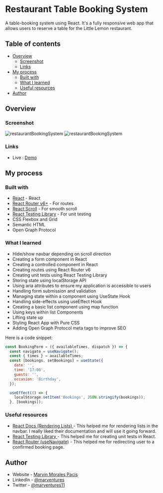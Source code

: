 # Restaurant Table Booking System

A table-booking system using React. It's a fully responsive web app that allows users to reserve a table for the Little Lemon restaurant. 

## Table of contents

- [Overview](#overview)
  - [Screenshot](#screenshot)
  - [Links](#links)
- [My process](#my-process)
  - [Built with](#built-with)
  - [What I learned](#what-i-learned)
  - [Useful resources](#useful-resources)
- [Author](#author)

## Overview

### Screenshot

![restaurantBookingSystem](https://user-images.githubusercontent.com/108392678/212535689-5cc6ef5c-b4d4-413f-9cf6-873a17562cc7.jpg)
![restaurantBookingSystem](https://user-images.githubusercontent.com/108392678/212537315-e0cd8592-a3f3-48b9-bae7-784107307581.jpg)


### Links

- Live : [Demo](https://little-lemon-booking-website.vercel.app/)

## My process

### Built with

- [React](https://beta.reactjs.org/) - React 
- [React Router v6+](https://reactrouter.com/en/main) - For routes
- [React Scroll](https://www.npmjs.com/package/react-scroll) - For smooth scroll
- [React Testing Library](https://testing-library.com/docs/react-testing-library/intro/) - For unit testing
- CSS Flexbox and Grid
- Semantic HTML
- Open Graph Protocol

### What I learned

- Hide/show navbar depending on scroll direction
- Creating a form component in React
- Creating a controlled component in React
- Creating routes using React Router v6
- Creating unit tests using React Testing Library
- Storing state using localStorage API
- Using aria attributes to ensure my application is accessible to users
- Handling form submission and validation
- Managing state within a component using UseState Hook
- Handling side-effects using useEffect Hook
- Creating a basic list component using map function
- Using keys within list Components
- Lifting state up
- Styling React App with Pure CSS
- Adding Open Graph Protocol meta tags to improve SEO

Here is a code snippet: 

```jsx
const BookingForm = ({ availableTimes, dispatch }) => {
  const navigate = useNavigate();
  const { times } = availableTimes;
  const [bookings, setBookings] = useState({
    date: '',
    time: '17:00',
    guests: '',
    occasion: 'Birthday',
  });

  useEffect(() => {
    localStorage.setItem('Bookings', JSON.stringify(bookings));
  }, [bookings]);
```

### Useful resources

- [React Docs (Rendering Lists) ](https://reactnative.dev/docs/stylesheet) - This helped me for rendering lists in the navbar. I really liked their documentation and will use it going forward.  
- [React Testing Library ](https://testing-library.com/docs/react-testing-library/intro/) - This helped me for creating unit tests in React.
- [React Router (useNavigate)](https://reactrouter.com/en/6.5.0/hooks/use-navigate) - This helped me for redirecting user to a confirmed booking page.
## Author

- Website - [Marvin Morales Pacis](https://marvin-morales-pacis.vercel.app/)
- LinkedIn - [@marventures](https://www.linkedin.com/in/marventures/)
- Twitter - [@marventures11](https://www.twitter.com/marventures11)

